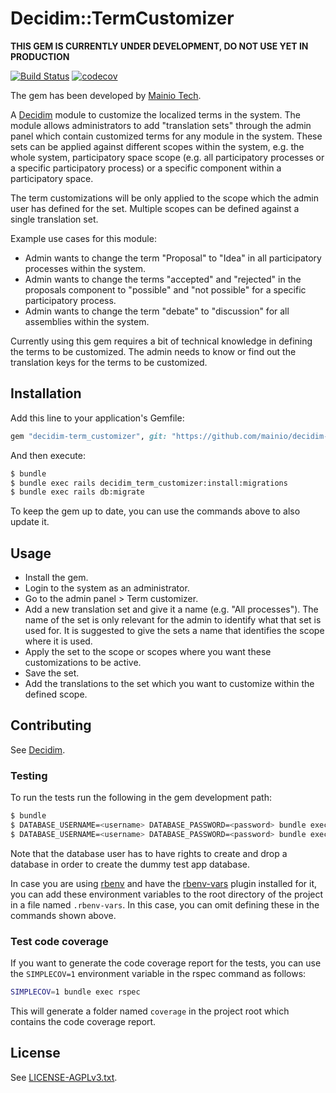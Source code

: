 # Decidim::TermCustomizer

**THIS GEM IS CURRENTLY UNDER DEVELOPMENT, DO NOT USE YET IN PRODUCTION**

[![Build Status](https://travis-ci.com/mainio/decidim-module-term_customizer.svg?branch=master)](https://travis-ci.com/mainio/decidim-module-term_customizer)
[![codecov](https://codecov.io/gh/mainio/decidim-module-term_customizer/branch/master/graph/badge.svg)](https://codecov.io/gh/mainio/decidim-module-term_customizer)

The gem has been developed by [Mainio Tech](https://www.mainiotech.fi/).

A [Decidim](https://github.com/decidim/decidim) module to customize the
localized terms in the system. The module allows administrators to add
"translation sets" through the admin panel which contain customized terms for
any module in the system. These sets can be applied against different scopes
within the system, e.g. the whole system, participatory space scope (e.g. all
participatory processes or a specific participatory process) or a specific
component within a participatory space.

The term customizations will be only applied to the scope which the admin user
has defined for the set. Multiple scopes can be defined against a single
translation set.

Example use cases for this module:

- Admin wants to change the term "Proposal" to "Idea" in all participatory
  processes within the system.
- Admin wants to change the terms "accepted" and "rejected" in the proposals
  component to "possible" and "not possible" for a specific participatory
  process.
- Admin wants to change the term "debate" to "discussion" for all assemblies
  within the system.

Currently using this gem requires a bit of technical knowledge in defining the
terms to be customized. The admin needs to know or find out the translation keys
for the terms to be customized.

## Installation

Add this line to your application's Gemfile:

```ruby
gem "decidim-term_customizer", git: "https://github.com/mainio/decidim-module-term_customizer.git"
```

And then execute:

```bash
$ bundle
$ bundle exec rails decidim_term_customizer:install:migrations
$ bundle exec rails db:migrate
```

To keep the gem up to date, you can use the commands above to also update it.

## Usage

- Install the gem.
- Login to the system as an administrator.
- Go to the admin panel > Term customizer.
- Add a new translation set and give it a name (e.g. "All processes"). The
  name of the set is only relevant for the admin to identify what that set is
  used for. It is suggested to give the sets a name that identifies the scope
  where it is used.
- Apply the set to the scope or scopes where you want these customizations to be
  active.
- Save the set.
- Add the translations to the set which you want to customize within the defined
  scope.

## Contributing

See [Decidim](https://github.com/decidim/decidim).

### Testing

To run the tests run the following in the gem development path:

```bash
$ bundle
$ DATABASE_USERNAME=<username> DATABASE_PASSWORD=<password> bundle exec rake test_app
$ DATABASE_USERNAME=<username> DATABASE_PASSWORD=<password> bundle exec rspec
```

Note that the database user has to have rights to create and drop a database in
order to create the dummy test app database.

In case you are using [rbenv](https://github.com/rbenv/rbenv) and have the
[rbenv-vars](https://github.com/rbenv/rbenv-vars) plugin installed for it, you
can add these environment variables to the root directory of the project in a
file named `.rbenv-vars`. In this case, you can omit defining these in the
commands shown above.

### Test code coverage

If you want to generate the code coverage report for the tests, you can use
the `SIMPLECOV=1` environment variable in the rspec command as follows:

```bash
SIMPLECOV=1 bundle exec rspec
```

This will generate a folder named `coverage` in the project root which contains
the code coverage report.

## License

See [LICENSE-AGPLv3.txt](LICENSE-AGPLv3.txt).
